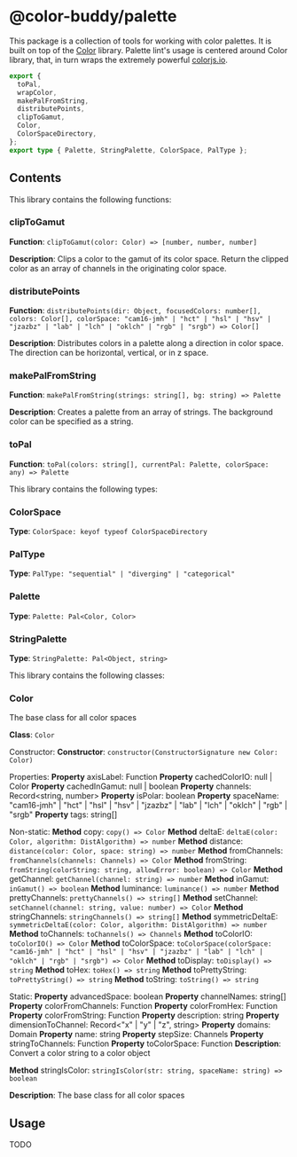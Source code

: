 # @color-buddy/palette

This package is a collection of tools for working with color palettes. It is built on top of the [Color](https://colorjs.io) library. Palette lint's usage is centered around Color library, that, in turn wraps the extremely powerful [colorjs.io](https://colorjs.io/).

```ts
export {
  toPal,
  wrapColor,
  makePalFromString,
  distributePoints,
  clipToGamut,
  Color,
  ColorSpaceDirectory,
};
export type { Palette, StringPalette, ColorSpace, PalType };
```

## Contents

This library contains the following functions:

### clipToGamut

**Function**: `clipToGamut(color: Color) => [number, number, number]`

**Description**: Clips a color to the gamut of its color space. Return the clipped color as an array of channels in the originating color space.

### distributePoints

**Function**: `distributePoints(dir: Object, focusedColors: number[], colors: Color[], colorSpace: "cam16-jmh" | "hct" | "hsl" | "hsv" | "jzazbz" | "lab" | "lch" | "oklch" | "rgb" | "srgb") => Color[]`

**Description**: Distributes colors in a palette along a direction in color space. The direction can be horizontal, vertical, or in z space.

### makePalFromString

**Function**: `makePalFromString(strings: string[], bg: string) => Palette`

**Description**: Creates a palette from an array of strings. The background color can be specified as a string.

### toPal

**Function**: `toPal(colors: string[], currentPal: Palette, colorSpace: any) => Palette`

This library contains the following types:

### ColorSpace

**Type**: `ColorSpace: keyof typeof ColorSpaceDirectory`

### PalType

**Type**: `PalType: "sequential" | "diverging" | "categorical"`

### Palette

**Type**: `Palette: Pal<Color, Color>`

### StringPalette

**Type**: `StringPalette: Pal<Object, string>`

This library contains the following classes:

### Color

The base class for all color spaces

**Class**: `Color`

Constructor:
**Constructor**: `constructor(ConstructorSignature new Color: Color)`

Properties:
**Property** axisLabel: Function
**Property** cachedColorIO: null | Color
**Property** cachedInGamut: null | boolean
**Property** channels: Record<string, number>
**Property** isPolar: boolean
**Property** spaceName: "cam16-jmh" | "hct" | "hsl" | "hsv" | "jzazbz" | "lab" | "lch" | "oklch" | "rgb" | "srgb"
**Property** tags: string[]

Non-static:
**Method** copy: `copy() => Color`
**Method** deltaE: `deltaE(color: Color, algorithm: DistAlgorithm) => number`
**Method** distance: `distance(color: Color, space: string) => number`
**Method** fromChannels: `fromChannels(channels: Channels) => Color`
**Method** fromString: `fromString(colorString: string, allowError: boolean) => Color`
**Method** getChannel: `getChannel(channel: string) => number`
**Method** inGamut: `inGamut() => boolean`
**Method** luminance: `luminance() => number`
**Method** prettyChannels: `prettyChannels() => string[]`
**Method** setChannel: `setChannel(channel: string, value: number) => Color`
**Method** stringChannels: `stringChannels() => string[]`
**Method** symmetricDeltaE: `symmetricDeltaE(color: Color, algorithm: DistAlgorithm) => number`
**Method** toChannels: `toChannels() => Channels`
**Method** toColorIO: `toColorIO() => Color`
**Method** toColorSpace: `toColorSpace(colorSpace: "cam16-jmh" | "hct" | "hsl" | "hsv" | "jzazbz" | "lab" | "lch" | "oklch" | "rgb" | "srgb") => Color`
**Method** toDisplay: `toDisplay() => string`
**Method** toHex: `toHex() => string`
**Method** toPrettyString: `toPrettyString() => string`
**Method** toString: `toString() => string`

Static:
**Property** advancedSpace: boolean
**Property** channelNames: string[]
**Property** colorFromChannels: Function
**Property** colorFromHex: Function
**Property** colorFromString: Function
**Property** description: string
**Property** dimensionToChannel: Record<"x" | "y" | "z", string>
**Property** domains: Domain
**Property** name: string
**Property** stepSize: Channels
**Property** stringToChannels: Function
**Property** toColorSpace: Function
**Description**: Convert a color string to a color object

**Method** stringIsColor: `stringIsColor(str: string, spaceName: string) => boolean`

**Description**: The base class for all color spaces

## Usage

TODO

